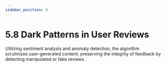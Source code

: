 ```yaml
---
sidebar_position: 8
---
```


# 5.8 Dark Patterns in User Reviews

Utilizing sentiment analysis and anomaly detection, the algorithm scrutinizes user-generated content, preserving the integrity of feedback by detecting manipulated or fake reviews.
